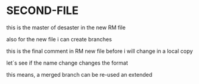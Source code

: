 # SECOND-FILE

this is the master of desaster in the new RM file


also for the new file i can create branches 

this is the final comment in RM new file before i will change in a local copy

let´s see if the name change changes the format

this means, a merged branch can be re-used an extended
